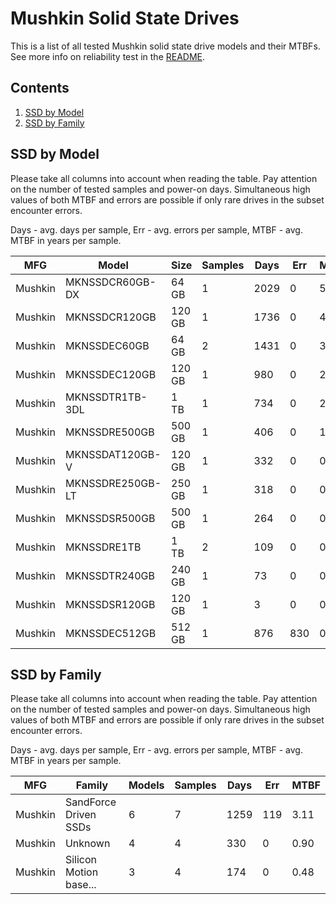 Mushkin Solid State Drives
==========================

This is a list of all tested Mushkin solid state drive models and their MTBFs. See
more info on reliability test in the [README](https://github.com/bsdhw/SMART).

Contents
--------

1. [ SSD by Model  ](#ssd-by-model)
2. [ SSD by Family ](#ssd-by-family)

SSD by Model
------------

Please take all columns into account when reading the table. Pay attention on the
number of tested samples and power-on days. Simultaneous high values of both MTBF
and errors are possible if only rare drives in the subset encounter errors.

Days - avg. days per sample,
Err  - avg. errors per sample,
MTBF - avg. MTBF in years per sample.

| MFG       | Model              | Size   | Samples | Days  | Err   | MTBF |
|-----------|--------------------|--------|---------|-------|-------|------|
| Mushkin   | MKNSSDCR60GB-DX    | 64 GB  | 1       | 2029  | 0     | 5.56   |
| Mushkin   | MKNSSDCR120GB      | 120 GB | 1       | 1736  | 0     | 4.76   |
| Mushkin   | MKNSSDEC60GB       | 64 GB  | 2       | 1431  | 0     | 3.92   |
| Mushkin   | MKNSSDEC120GB      | 120 GB | 1       | 980   | 0     | 2.69   |
| Mushkin   | MKNSSDTR1TB-3DL    | 1 TB   | 1       | 734   | 0     | 2.01   |
| Mushkin   | MKNSSDRE500GB      | 500 GB | 1       | 406   | 0     | 1.11   |
| Mushkin   | MKNSSDAT120GB-V    | 120 GB | 1       | 332   | 0     | 0.91   |
| Mushkin   | MKNSSDRE250GB-LT   | 250 GB | 1       | 318   | 0     | 0.87   |
| Mushkin   | MKNSSDSR500GB      | 500 GB | 1       | 264   | 0     | 0.72   |
| Mushkin   | MKNSSDRE1TB        | 1 TB   | 2       | 109   | 0     | 0.30   |
| Mushkin   | MKNSSDTR240GB      | 240 GB | 1       | 73    | 0     | 0.20   |
| Mushkin   | MKNSSDSR120GB      | 120 GB | 1       | 3     | 0     | 0.01   |
| Mushkin   | MKNSSDEC512GB      | 512 GB | 1       | 876   | 830   | 0.00   |

SSD by Family
-------------

Please take all columns into account when reading the table. Pay attention on the
number of tested samples and power-on days. Simultaneous high values of both MTBF
and errors are possible if only rare drives in the subset encounter errors.

Days - avg. days per sample,
Err  - avg. errors per sample,
MTBF - avg. MTBF in years per sample.

| MFG       | Family                 | Models | Samples | Days  | Err   | MTBF |
|-----------|------------------------|--------|---------|-------|-------|------|
| Mushkin   | SandForce Driven SSDs  | 6      | 7       | 1259  | 119   | 3.11   |
| Mushkin   | Unknown                | 4      | 4       | 330   | 0     | 0.90   |
| Mushkin   | Silicon Motion base... | 3      | 4       | 174   | 0     | 0.48   |
